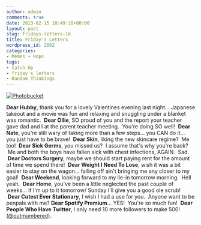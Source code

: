 ```yaml
---
author: admin
comments: true
date: 2013-02-15 10:49:18+00:00
layout: post
slug: fridays-letters-16
title: Friday's Letters
wordpress_id: 2662
categories:
- Memes + Hops
tags:
- Catch Up
- friday's letters
- Random Thinkings
---
```


[![Photobucket](http://i1225.photobucket.com/albums/ee391/ashleyjps2326/FridaysLettersButton_zps485705e4.jpg)](http://www.thesweetseasonblog.com)

**Dear Hubby**, thank you for a lovely Valentines evening last night... Japanese takeout and a movie was fun and relaxing and snuggling under a blanket was romantic.  **Dear Ollie**, SO proud of you and the report your teacher gave dad and I at the parent teacher meeting.  You're doing SO well!  **Dear Nate**, you're still wary of taking more than a few steps... you CAN do it... you just have to be brave!  **Dear Skin**, liking the new skincare regime?  Me too!  **Dear Sick Germs**, you missed us?  I assume that's why you're back?  Me and both the boys have fallen sick with chest infections, AGAIN.  Sad.  **Dear Doctors Surgery**, maybe we should start paying rent for the amount of time we spend there!  **Dear Weight I Need To Lose**, wish it was a bit easier to stay on the wagon... falling off ain't bringing me any closer to my goal!  **Dear Weekend**, looking forward to my lie-in tomorrow morning.  Hell yeah.  **Dear Home**, you've been a little neglected the past couple of weeks... if I'm up to it tomorrow/ Sunday I'll give you a good ole scrub!  **Dear Cutest Ever Stationary**, I wish I had a use for you.  Anyone want to be penpals with me? **Dear Spotify Premium**... YES!  You're so much fun!  **Dear People Who Have Twitter**, I only need 10 more followers to make 500! ([@outmumbered](https://twitter.com/outmumbered)).
